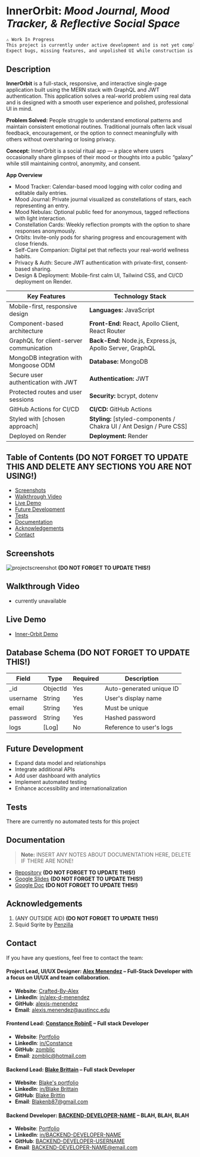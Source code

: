 # InnerOrbit: *Mood Journal, Mood Tracker, & Reflective Social Space*

```md
⚠️ Work In Progress
This project is currently under active development and is not yet complete.
Expect bugs, missing features, and unpolished UI while construction is underway.
```

## **Description**

**InnerOrbit** is a full-stack, responsive, and interactive single-page application built using the MERN stack with GraphQL and JWT authentication. This application solves a real-world problem using real data and is designed with a smooth user experience and polished, professional UI in mind. 

**Problem Solved:** People struggle to understand emotional patterns and maintain consistent emotional routines. Traditional journals often lack visual feedback, encouragement, or the option to connect meaningfully with others without oversharing or losing privacy.

**Concept:** InnerOrbit is a social ritual app — a place where users occasionally share glimpses of their mood or thoughts into a public “galaxy” while still maintaining control, anonymity, and consent.

**App Overview**
* Mood Tracker: Calendar-based mood logging with color coding and editable daily entries.
* Mood Journal: Private journal visualized as constellations of stars, each representing an entry.
* Mood Nebulas: Optional public feed for anonymous, tagged reflections with light interaction.
* Constellation Cards: Weekly reflection prompts with the option to share responses anonymously.
* Orbits: Invite-only pods for sharing progress and encouragement with close friends.
* Self-Care Companion: Digital pet that reflects your real-world wellness habits.
* Privacy & Auth: Secure JWT authentication with private-first, consent-based sharing.
* Design & Deployment: Mobile-first calm UI, Tailwind CSS, and CI/CD deployment on Render.  
  
  
| **Key Features**                                  | **Technology Stack**                                                  |
| ------------------------------------------------- | --------------------------------------------------------------------- |
| Mobile-first, responsive design                   | **Languages:** JavaScript                                             |
| Component-based architecture                      | **Front-End:** React, Apollo Client, React Router                     |
| GraphQL for client-server communication           | **Back-End:** Node.js, Express.js, Apollo Server, GraphQL             |
| MongoDB integration with Mongoose ODM             | **Database:** MongoDB                                                 |
| Secure user authentication with JWT               | **Authentication:** JWT                                               |
| Protected routes and user sessions                | **Security:** bcrypt, dotenv                                          |
| GitHub Actions for CI/CD                          | **CI/CD:** GitHub Actions                                             |
| Styled with [chosen approach]                     | **Styling:** [styled-components / Chakra UI / Ant Design / Pure CSS]  |   
| Deployed on Render                                | **Deployment:** Render                                                |


## Table of Contents  **(DO NOT FORGET TO UPDATE THIS AND DELETE ANY SECTIONS YOU ARE NOT USING!)**

- [Screenshots](#screenshots)
- [Walkthrough Video](#walkthrough-video)
- [Live Demo](#live-demo)
- [Future Development](#future-development)
- [Tests](#tests)
- [Documentation](#documentation)
- [Acknowledgements](#acknowledgements)
- [Contact](#contact)

## Screenshots

![projectscreenshot](LINK-GOES-HERE!)  **(DO NOT FORGET TO UPDATE THIS!)**  

## Walkthrough Video

- currently unavailable

## Live Demo

- [Inner-Orbit Demo](https://inner-orbit.onrender.com/) 

## Database Schema **(DO NOT FORGET TO UPDATE THIS!)**  
Field     |  Type      |  Required  |  Description              |
| ------- | ---------- | ---------- | ------------------------- |
_id       |  ObjectId  |  Yes       |  Auto-generated unique ID |
username  |  String    |  Yes       |  User's display name      |
email     |  String	   |  Yes       |  Must be unique           |
password  |  String    |  Yes       |  Hashed password          |
logs      |  [Log]     |  No        |  Reference to user's logs |


## Future Development

 - Expand data model and relationships
 - Integrate additional APIs
 - Add user dashboard with analytics
 - Implement automated testing
 - Enhance accessibility and internationalization

## Tests

There are currently no automated tests for this project

## Documentation

> **Note:** INSERT ANY NOTES ABOUT DOCUMENTATION HERE, DELETE IF THERE ARE NONE!

- [Repository](https://github.com/YOUR-REPO-URL-GOES-HERE) **(DO NOT FORGET TO UPDATE THIS!)**  
- [Google Slides](https://docs.google.com/presentation/YOUR-SLIDES-URL-GOES-HERE) **(DO NOT FORGET TO UPDATE THIS!)**  
- [Google Doc](https://docs.google.com/document/YOUR-GOOGLE-DOC-URL-GOES-HERE) **(DO NOT FORGET TO UPDATE THIS!)**  

## Acknowledgements

1. (ANY OUTSIDE AID) **(DO NOT FORGET TO UPDATE THIS!)**  
2. Squid Sqrite by [Penzilla](https://penzilla.itch.io/)

## Contact

If you have any questions, feel free to contact the team:

#### Project Lead, UI/UX Designer: [**Alex Menendez**](https://alex-menendez.onrender.com/) – Full-Stack Developer with a focus on UI/UX and team collaboration.

- **Website**: [Crafted-By-Alex](https://alex-menendez.onrender.com/)
- **LinkedIn**: [in/alex-d-menendez](https://www.linkedin.com/in/alex-d-menendez/)
- **GitHub**: [alexis-menendez](https://github.com/alexis-menendez)
- **Email**: [alexis.menendez@austincc.edu](https://alex-menendez.onrender.com/contact)

#### Frontend Lead: [**Constance RobinE**](https://zomblic.netlify.app/) – Full stack Developer

- **Website**: [Portfolio](https://zomblic.netlify.app/)
- **LinkedIn**: [in/Constance](www.linkedin.com/in/constance-robin/)
- **GitHub**: [zomblic](https://github.com/zomblic)
- **Email**: [zomblic@hotmail.com](https://zomblic.netlify.app/contact)

#### Backend Lead: [**Blake Brittain**](https://blakenb-portfolio.netlify.app/) – Full stack Developer

- **Website**: [Blake's portfolio](https://blakenb-portfolio.netlify.app/)
- **LinkedIn**: [in/Blake Brittain](https://www.linkedin.com/in/blake-n-brittain/)
- **GitHub**: [Blake Brittin](https://github.com/Blakenb)
- **Email**: [Blakenb87@gmail.com](Blakenb87@gmail.com)

#### Backend Developer: [**BACKEND-DEVELOPER-NAME**](https://BACKEND-DEVELOPER-NAME.netlify.app/) – BLAH, BLAH, BLAH  

- **Website**: [Portfolio](https://BACKEND-DEVELOPER-NAME.onrender.com/)
- **LinkedIn**: [in/BACKEND-DEVELOPER-NAME](https://www.linkedin.com/in/BACKEND-DEVELOPER-NAME/)
- **GitHub**: [BACKEND-DEVELOPER-USERNAME](https://github.com/alexis-menendez)
- **Email**: [BACKEND-DEVELOPER-NAME@email.com](https://BACKEND-DEVELOPER-NAME.onrender.com/contact)

